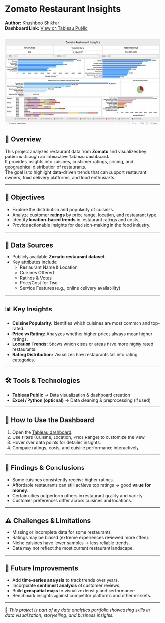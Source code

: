 # Zomato Restaurant Insights

**Author:** Khushboo Shikhar  
**Dashboard Link:** [View on Tableau Public](https://public.tableau.com/app/profile/khushboo.shikhar/viz/zomato_restaurant_analysis2/ZomatoRestaurantInsights2)


![alt text](image.png)
---

## 📌 Overview
This project analyzes restaurant data from **Zomato** and visualizes key patterns through an interactive Tableau dashboard.  
It provides insights into cuisines, customer ratings, pricing, and geographical distribution of restaurants.  
The goal is to highlight data-driven trends that can support restaurant owners, food delivery platforms, and food enthusiasts.

---

## 🎯 Objectives
- Explore the distribution and popularity of cuisines.  
- Analyze customer **ratings** by price range, location, and restaurant type.  
- Identify **location-based trends** in restaurant ratings and costs.  
- Provide actionable insights for decision-making in the food industry.  

---

## 📂 Data Sources
- Publicly available **Zomato restaurant dataset**.  
- Key attributes include:
  - Restaurant Name & Location  
  - Cuisines Offered  
  - Ratings & Votes  
  - Price/Cost for Two  
  - Service Features (e.g., online delivery availability)  

---

## 📊 Key Insights
- **Cuisine Popularity:** Identifies which cuisines are most common and top-rated.  
- **Price vs Rating:** Analyzes whether higher prices always mean higher ratings.  
- **Location Trends:** Shows which cities or areas have more highly rated restaurants.  
- **Rating Distribution:** Visualizes how restaurants fall into rating categories.  

---

## 🛠️ Tools & Technologies
- **Tableau Public** → Data visualization & dashboard creation  
- **Excel / Python (optional)** → Data cleaning & preprocessing (if used)  

---

## 🚀 How to Use the Dashboard
1. Open the [Tableau dashboard](https://public.tableau.com/app/profile/khushboo.shikhar/viz/zomato_restaurant_analysis2/ZomatoRestaurantInsights2).  
2. Use filters (Cuisine, Location, Price Range) to customize the view.  
3. Hover over data points for detailed insights.  
4. Compare ratings, costs, and cuisine performance interactively.  

---

## 📌 Findings & Conclusions
- Some cuisines consistently receive higher ratings.  
- Affordable restaurants can still achieve top ratings → good **value for money**.  
- Certain cities outperform others in restaurant quality and variety.  
- Customer preferences differ across cuisines and locations.  

---

## ⚠️ Challenges & Limitations
- Missing or incomplete data for some restaurants.  
- Ratings may be biased (extreme experiences reviewed more often).  
- Niche cuisines have fewer samples → less reliable trends.  
- Data may not reflect the most current restaurant landscape.  

---

## 🔮 Future Improvements
- Add **time-series analysis** to track trends over years.  
- Incorporate **sentiment analysis** of customer reviews.  
- Build **geospatial maps** to visualize density and performance.  
- Benchmark insights against competitor platforms and other markets.  

---

📌 *This project is part of my data analytics portfolio showcasing skills in data visualization, storytelling, and business insights.*  
